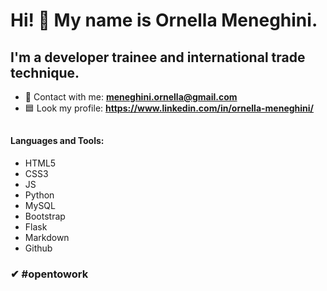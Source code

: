 # Hi! 👋 My name is Ornella Meneghini.
## I'm a developer trainee and international trade technique.
- 💬 Contact with me: **meneghini.ornella@gmail.com**
- 🟦 Look my profile: **https://www.linkedin.com/in/ornella-meneghini/**
##
#### Languages and Tools:
- HTML5
- CSS3
- JS
- Python
- MySQL
- Bootstrap
- Flask
- Markdown
- Github

### ✔ #opentowork


<!--
**MeneghiniOrnella/MeneghiniOrnella** is a ✨ _special_ ✨ repository because its `README.md` (this file) appears on your GitHub profile.

Here are some ideas to get you started:

- 🔭 I’m currently working on ...
- 🌱 I’m currently learning ...
- 👯 I’m looking to collaborate on ...
- 🤔 I’m looking for help with ...
- 💬 Ask me about ...
- ...
- 😄 Pronouns: ...
- ⚡ Fun fact: ...
-->
